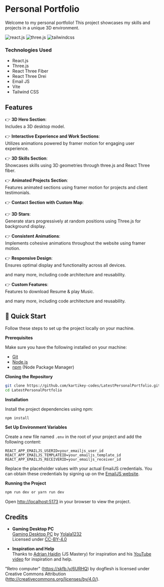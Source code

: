 # Personal Portfolio

Welcome to my personal portfolio! This project showcases my skills and projects in a unique 3D environment.


<div>
    <img src="https://img.shields.io/badge/-React_JS-black?style=for-the-badge&logoColor=white&logo=react&color=61DAFB" alt="react.js" />
    <img src="https://img.shields.io/badge/-Three_JS-black?style=for-the-badge&logoColor=white&logo=threedotjs&color=000000" alt="three.js" />
    <img src="https://img.shields.io/badge/-Tailwind_CSS-black?style=for-the-badge&logoColor=white&logo=tailwindcss&color=06B6D4" alt="tailwindcss" />
</div>

### Technologies Used

- React.js
- Three.js
- React Three Fiber
- React Three Drei
- Email JS
- Vite
- Tailwind CSS

## Features

👉 **3D Hero Section**:  
Includes a 3D desktop model.

👉 **Interactive Experience and Work Sections**:  
Utilizes animations powered by framer motion for engaging user experience.

👉 **3D Skills Section**:  
Showcases skills using 3D geometries through three.js and React Three fiber.

👉 **Animated Projects Section**:  
Features animated sections using framer motion for projects and client testimonials.

👉 **Contact Section with Custom Map**:  

👉 **3D Stars**:  
Generate stars progressively at random positions using Three.js for background display.

👉 **Consistent Animations**:  
Implements cohesive animations throughout the website using framer motion.

👉 **Responsive Design**:  
Ensures optimal display and functionality across all devices.

and many more, including code architecture and reusability.

👉 **Custom Features**:  
Features to download Resume & play Music.

and many more, including code architecture and reusability.

## <a name="quick-start">🤸 Quick Start</a>

Follow these steps to set up the project locally on your machine.

**Prerequisites**

Make sure you have the following installed on your machine:

- [Git](https://git-scm.com/)
- [Node.js](https://nodejs.org/en)
- [npm](https://www.npmjs.com/) (Node Package Manager)

**Cloning the Repository**

```bash
git clone https://github.com/kartikey-codes/LatestPersonalPortfolio.git
cd LatestPersonalPortfolio
```

**Installation**

Install the project dependencies using npm:

```bash
npm install
```

**Set Up Environment Variables**

Create a new file named `.env` in the root of your project and add the following content:

```env
REACT_APP_EMAILJS_USERID=your_emailjs_user_id
REACT_APP_EMAILJS_TEMPLATEID=your_emailjs_template_id
REACT_APP_EMAILJS_RECEIVERID=your_emailjs_receiver_id
```

Replace the placeholder values with your actual EmailJS credentials. You can obtain these credentials by signing up on the [EmailJS website](https://www.emailjs.com/).

**Running the Project**

```bash
npm run dev or yarn run dev
```

Open [http://localhost:5173](http://localhost:5173) in your browser to view the project.


## Credits

- **Gaming Desktop PC**  
  [Gaming Desktop PC](https://sketchfab.com/3d-models/gaming-desktop-pc-d1d8282c9916438091f11aeb28787b66) by [Yolala1232](https://sketchfab.com/Yolala1232)  
  Licensed under [CC-BY-4.0](http://creativecommons.org/licenses/by/4.0/)

- **Inspiration and Help**  
  Thanks to [Adrian Hajdin](https://github.com/adrianhajdin) (JS Mastery) for inspiration and his [YouTube video](#) for inspiration and help.


"Retro computer" (https://skfb.ly/6URHQ) by dogflesh is licensed under Creative Commons Attribution (http://creativecommons.org/licenses/by/4.0/).